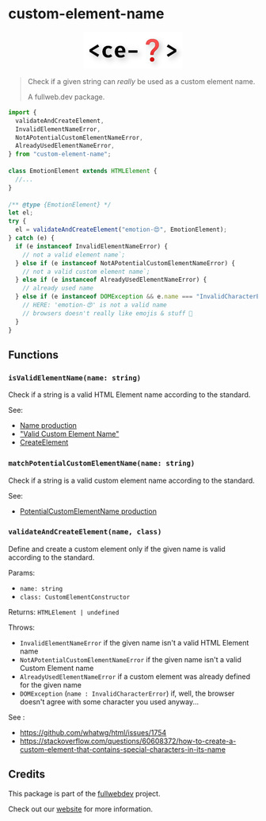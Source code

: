# custom-element-name

<p align="center">
  <img src="./logo/ce-name.png">
</p>

> Check if a given string can _really_ be used as a custom element name.
>
> A fullweb.dev package.

```js
import {
  validateAndCreateElement,
  InvalidElementNameError,
  NotAPotentialCustomElementNameError,
  AlreadyUsedElementNameError,
} from "custom-element-name";

class EmotionElement extends HTMLElement {
  //...
}

/** @type {EmotionElement} */
let el;
try {
  el = validateAndCreateElement("emotion-😍", EmotionElement);
} catch (e) {
  if (e instanceof InvalidElementNameError) {
    // not a valid element name`;
  } else if (e instanceof NotAPotentialCustomElementNameError) {
    // not a valid custom element name`;
  } else if (e instanceof AlreadyUsedElementNameError) {
    // already used name
  } else if (e instanceof DOMException && e.name === "InvalidCharacterError") {
    // HERE: 'emotion-😍' is not a valid name
    // browsers doesn't really like emojis & stuff 🤷‍
  }
}
```

## Functions

### `isValidElementName(name: string)`

Check if a string is a valid HTML Element name according to the standard.

See:

- [Name production](https://www.w3.org/TR/xml/#NT-Name)
- ["Valid Custom Element Name"](https://html.spec.whatwg.org/multipage/custom-elements.html#valid-custom-element-name)
- [CreateElement](https://dom.spec.whatwg.org/#dom-document-createelement)

### `matchPotentialCustomElementName(name: string)`

Check if a string is a valid custom element name according to the standard.

See:

- [PotentialCustomElementName production](https://html.spec.whatwg.org/multipage/custom-elements.html#prod-potentialcustomelementname)

### `validateAndCreateElement(name, class)`

Define and create a custom element only if the given name is valid according to the standard.

Params:

- `name: string`
- `class: CustomElementConstructor`

Returns: `HTMLElement | undefined`

Throws:

- `InvalidElementNameError` if the given name isn't a valid HTML Element name
- `NotAPotentialCustomElementNameError` if the given name isn't a valid Custom Element name
- `AlreadyUsedElementNameError` if a custom element was already defined for the given name
- `DOMException` (`name : InvalidCharacterError`) if, well, the browser doesn't agree with some character you used anyway...

See :

- <https://github.com/whatwg/html/issues/1754>
- <https://stackoverflow.com/questions/60608372/how-to-create-a-custom-element-that-contains-special-characters-in-its-name>

## Credits

This package is part of the [fullwebdev](https://github.com/fullwebdev/fullwebdev) project.

Check out our [website](https://fullweb.dev) for more information.
